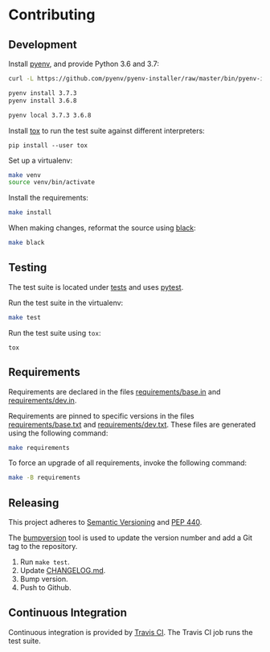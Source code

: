 # Contributing

## Development

Install [pyenv](https://github.com/pyenv/pyenv), and provide
Python 3.6 and 3.7:

```sh
curl -L https://github.com/pyenv/pyenv-installer/raw/master/bin/pyenv-installer | bash

pyenv install 3.7.3
pyenv install 3.6.8

pyenv local 3.7.3 3.6.8
```

Install [tox](https://pypi.org/project/tox/) to run the test suite
against different interpreters:

```shell
pip install --user tox
```

Set up a virtualenv:

```sh
make venv
source venv/bin/activate
```

Install the requirements:

```sh
make install
```

When making changes, reformat the source using
[black](https://github.com/ambv/black):

```sh
make black
```

## Testing

The test suite is located under [tests](tests) and uses
[pytest](https://pypi.org/project/pytest/).

Run the test suite in the virtualenv:

```sh
make test
```

Run the test suite using `tox`:

```shell
tox
```

## Requirements

Requirements are declared in the files
[requirements/base.in](requirements/base.in) and
[requirements/dev.in](requirements/dev.in).

Requirements are pinned to specific versions in the files
[requirements/base.txt](requirements/base.txt) and
[requirements/dev.txt](requirements/dev.txt). These files are
generated using the following command:

```sh
make requirements
```

To force an upgrade of all requirements, invoke the following command:

```sh
make -B requirements
```

## Releasing

This project adheres to
[Semantic Versioning](https://semver.org/spec/v2.0.0.html) and
[PEP 440](https://www.python.org/dev/peps/pep-0440).

The [bumpversion](https://pypi.org/project/bumpversion/) tool is used
to update the version number and add a Git tag to the repository.

1. Run `make test`.
2. Update [CHANGELOG.md](CHANGELOG.md).
3. Bump version.
4. Push to Github.

## Continuous Integration

Continuous integration is provided by
[Travis CI](https://travis-ci.org). The Travis CI job runs the test
suite.
